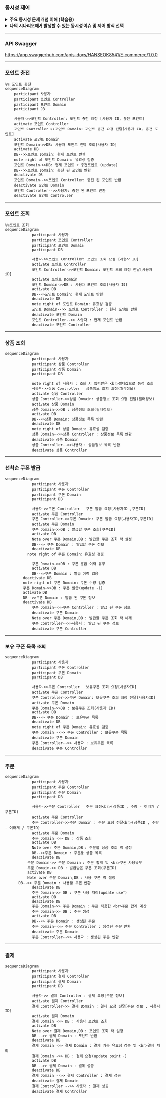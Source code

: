 ### 동시성 제어

<details>
<summary><strong> 주요 동시성 문제 개념 이해 (학습용)</strong></summary>

## 1. **Race Condition (경쟁 상태)**

### 개념
- 두 개 이상의 프로세스 또는 스레드가 동일한 자원(예: 변수, 데이터베이스)을 동시에 접근하거나 변경하려고 할 때, **작업 순서에 따라 결과가 달라지는 문제**를 의미합니다.
- 동시성 문제 중 가장 일반적이고 광범위하게 발생할 수 있는 상황.

### 원인
- 공유 자원에 대한 접근이 적절히 동기화되지 않을 때 발생.

### 예제
1. 변수 `counter`의 값이 0인 상태에서 두 개의 스레드가 각각 `counter++` 연산을 실행.
2. `counter++`는 사실상 3단계 연산:
    - `read`: `counter` 값을 읽음.
    - `increment`: 읽은 값에 1을 더함.
    - `write`: 결과를 다시 저장.
3. 스레드 A와 스레드 B가 동시에 실행되면 다음과 같은 문제가 발생:
    - 스레드 A가 값을 읽어 0을 가져오고, 스레드 B도 값을 읽어 0을 가져옴.
    - 각 스레드가 `counter++`를 실행한 결과, 최종 값이 1로 저장됨(실제로는 2가 되어야 함).

### 방지 방법
- 동기화 메커니즘 사용(예: `synchronized`, `Lock`)
- 데이터베이스 트랜잭션 격리 수준 설정

---

## 2. **Deadlock (교착 상태)**

### 개념
- 두 개 이상의 프로세스 또는 스레드가 서로 **상대방이 보유한 자원**을 기다리며, **영원히 진행하지 못하는 상태**를 의미합니다.
- 각 프로세스가 자원을 놓지 않으면 시스템이 멈춥니다.

### 원인
- **상호 배제, 점유 대기, 비선점성, 순환 대기** 조건이 동시에 성립할 때 발생.

### 예제
1. 프로세스 A가 자원 X를 점유하고, 프로세스 B가 자원 Y를 점유.
2. 프로세스 A는 자원 Y를 요청하고, 프로세스 B는 자원 X를 요청.
3. 두 프로세스는 서로 상대방이 점유한 자원을 기다리며 멈춤.

### 방지 방법
- 자원 획득 순서를 고정.
- 타임아웃 설정.
- 교착 상태 탐지 알고리즘 사용.

---

## 3. **Lost Update (갱신 손실)**

### 개념
- **동시에 수행되는 여러 트랜잭션이 동일한 데이터를 갱신하려고 할 때**, 하나의 트랜잭션이 다른 트랜잭션의 결과를 덮어쓰는 문제.
- 최종적으로 저장된 데이터는 일부 트랜잭션의 변경 내용이 사라진 상태.

### 원인
- 적절한 동기화나 트랜잭션 격리 수준이 설정되지 않은 경우 발생.

### 예제
1. 트랜잭션 A와 트랜잭션 B가 동일한 데이터(예: 계좌 잔액 100)를 읽음.
2. 트랜잭션 A는 100에 50을 더해 150으로 갱신.
3. 트랜잭션 B는 100에서 20을 빼 80으로 갱신.
4. 트랜잭션 B가 마지막으로 갱신을 완료하면, 트랜잭션 A의 변경 내용이 사라짐.

### 방지 방법
- 트랜잭션 격리 수준 높이기.
- 데이터베이스의 잠금 메커니즘 활용.

---

## 4. **Dirty Read (더티 리드)**

### 개념
- **한 트랜잭션에서 아직 커밋되지 않은 데이터를 다른 트랜잭션이 읽을 때 발생**하는 문제.
- 이후, 해당 데이터가 롤백되면 이미 읽은 데이터는 유효하지 않게 됩니다.

### 원인
- 낮은 트랜잭션 격리 수준(예: `READ UNCOMMITTED`)에서 발생.

### 예제
1. 트랜잭션 A가 데이터(예: 계좌 잔액 100)를 150으로 업데이트하고, 아직 커밋하지 않음.
2. 트랜잭션 B가 트랜잭션 A의 변경된 데이터를 읽음(잔액 150).
3. 트랜잭션 A가 롤백하면, 데이터는 다시 100으로 복구.
4. 트랜잭션 B는 150이라는 잘못된 데이터를 기준으로 작업.

### 방지 방법
- 트랜잭션 격리 수준 설정(`READ COMMITTED` 이상).

---

## 5. **요약 표**

| **동시성 문제**        | **발생 상황**                                      | **해결 방법**                                |
|------------------------|------------------------------------------------|-------------------------------------------|
| **Race Condition**     | 여러 요청이 동일 데이터를 동시에 읽고 수정할 때.          | 비관적 락, 낙관적 락, 원자적 연산                  |
| **Lost Update**        | 여러 트랜잭션이 동일 데이터를 수정하며 변경이 덮어씌워질 때. | 원자적 연산, 낙관적 락                         |
| **Dirty Read**         | 커밋되지 않은 데이터를 읽고 이를 기반으로 작업할 때.       | 트랜잭션 격리 수준 `READ COMMITTED` 이상       |
| **Non-Repeatable Read** | 동일 데이터를 트랜잭션 내에서 반복 읽을 때 값이 달라질 때. | 트랜잭션 격리 수준 `REPEATABLE READ`          |
| **Deadlock**           | 두 트랜잭션이 서로의 락을 기다리며 멈출 때.             | 락 순서 고정, 타임아웃 설정                     |
| **Phantom Read**       | 동일 조건의 데이터 조회 결과가 트랜잭션 내에서 변할 때.    | 트랜잭션 격리 수준 `SERIALIZABLE`             |

</details>

<details>
<summary><strong>나의 시나리오에서 발생할 수 있는 동시성 이슈 및 제어 방식 선택</strong></summary>

- 이번 과제를 통해 나의 시나리오 상황을 가정하여 해당 상황에 맞는 동시성 제어 방법을 채택 해 볼 생각입니다. **다만, 여러 가지를 학습하고 적용해보는 것이 학습 방면에서 더 도움이 될 거라고 생각하여 완전히 잘못되거나 틀린 방법이 아니라면 다양한 동시성 제어 방식을 적용해보는 것을 목표로 두고 진행했습니다!**

- 애플리케이션 서버는 분산 서버, DB는 단일 DB로 가정하고 진행했습니다.

---

## **비관적 락, 낙관적 락, Redis 분산 락 비교 표**

| **특징**       | **비관적 락 (Pessimistic Lock)**                       | **낙관적 락 (Optimistic Lock)**               | **Redis 분산 락**                                   |
|----------------|-------------------------------------------------------|-----------------------------------------------|---------------------------------------------------|
| **개념**       | 데이터를 읽을 때 락을 걸어 다른 트랜잭션의 접근을 차단. | 데이터 수정 시 충돌을 감지하여 예외 발생 및 재시도를 통해 충돌 해결. | Redis를 이용해 **분산 환경**에서 동시성 문제를 제어. |
| **동작 방식**  | - `SELECT ... FOR UPDATE`로 데이터에 락 설정.           | - 데이터 수정 시 `@Version` 필드를 확인.       | - Redis 키로 락을 설정하고 TTL(Time-To-Live)로 락 해제 보장. |
|                | - 다른 트랜잭션은 대기 상태로 진입.                   | - 버전 불일치 시 충돌로 처리.                  |                                                   |
| **장점**       | - 데이터 충돌 가능성이 높은 환경에서 안전.              | - 충돌이 드문 환경에서 성능 우수.              | - 여러 서버나 애플리케이션 간 **글로벌 락** 제공.    |
|                | - 데이터 무결성을 강력히 보장.                        | - 데이터베이스 락이 없어 대기 없음.             | - 빠르고 간단한 구현 가능.                         |
| **단점**       | - 락 대기로 인해 성능 저하.                           | - 충돌 발생 시 예외 및 재시도 로직 필요.        | - Redis 장애 시 락 관리 문제.                      |
|                | - 데드락 발생 가능.                                   | - 충돌이 많으면 성능 저하.                     | - TTL 설정 및 락 소유권 관리 필요.                 |

---

## **1. 상품 재고 차감 및 복원**

### 주요 동시성 문제

| **상황**                                  | **문제**                                                                                 |
|------------------------------------------|-----------------------------------------------------------------------------------------|
| **동시에 여러 사용자가 같은 상품을 구매** | 여러 요청이 동시에 재고를 읽고 수정하려고 하면서, 재고가 초과 차감되거나 잘못된 수량으로 저장되는 문제 발생.       |
| **재고 부족 상태에서 동시에 구매 요청**    | 재고가 부족한 상태임에도 불구하고 중복 요청이 처리되면서 잔여 재고가 음수로 기록되거나 시스템 오류가 발생.         |
| **재고 수정 중 네트워크 지연 및 재시도**   | 네트워크 지연으로 인해 사용자가 동일 요청을 반복해서 보낼 경우, 재고 데이터가 중복 차감되거나 복원이 중복으로 이루어짐. |

### 동시성 제어 방법 선택 및 도출 과정

- **비관적 락 선택**
   - 상품 재고 차감 및 복원 로직은 여러 사용자가 동일한 상품을 구매할 경우 재고 수가 변경되는 형태입니다. 따라서 동일한 상품에 대한 동시 주문 요청으로 인해 재고 데이터의 정합성이 깨지는 것을 방지하기 위해 동시성 제어가 필요하다고 판단했습니다.
   - 단순히 동시에 상품을 구매했다는 이유로 다른 사용자의 구매 요청이 실패한다면, 사용자 입장에서 큰 불편함을 초래할 수 있다고 생각하여 **낙관적 락**은 제외했습니다.
   - 자연스럽게 **비관적 락**과 **분산 락** 중에서 선택을 고민하게 되었고, 두 방법의 가장 큰 차이를 **DB 성능 부하의 강도**라고 보았습니다.
   - 동일 상품에 대한 동시 주문 요청이 대규모로 발생할 가능성은 **이벤트성 선착순 쿠폰 발급 로직보다 적을 것**이라고 가정하였기에, 분산 락은 선착순 쿠폰 발급에서 사용해볼 수 있으니, 순차적으로 동시성 제어를 보장해주는 **비관적 락**을 선택하게 되었습니다.

---

## **2. 포인트 잔액 차감 및 충전**

### 주요 동시성 문제

| **상황**                        | **문제**                                                                           |
|--------------------------------|-----------------------------------------------------------------------------------|
| **연속 클릭으로 인한 중복 요청** | 동일 요청이 여러 번 처리되면서 포인트 중복 차감 및 충전 중복 발생.                             |
| **여러 기기에서 동시에 요청**    | 동일한 포인트 데이터에 대해 중복 충전 및 차감이 발생.                                         |
| **네트워크 지연 및 재시도**      | 첫 요청 처리 완료 후 응답이 늦어 중복 요청 발생.                                              |
| **잔액 부족 상황에서의 동시 요청** | 잔액 부족임에도 중복 요청 처리로 인해 잔액 음수 또는 오류 발생.                                 |

### 동시성 제어 방법 선택 및 도출 과정

- **낙관적 락 선택**
   - 포인트 잔액 차감 및 충전 기능은 **동일한 사용자가 자신의 포인트에만 접근할 수 있도록 설계된 비즈니스 로직**이 적용되어 있어, 정상적인 사용자 요청에 의한 동시성 이슈는 비교적 적게 발생할 것으로 판단했습니다.
   - 다만, **부당한 목적의 요청** 또는 **의도치 않은 중복 요청**(예: 연속 클릭, 네트워크 지연으로 인한 재시도 요청 등)이 발생할 가능성은 존재한다고 생각했습니다.
   - 금전적인 거래가 포함된 비즈니스 로직의 특성을 고려할 때, 사용자 편의를 위해 모든 동시 요청을 성공 처리하기보다는 **데이터의 무결성을 최우선 순위로 고려**해야 한다고 판단했습니다.
   - 이에 따라, 동시성 문제로 포인트 데이터가 손상되지 않도록 **낙관적 락(Optimistic Lock)**을 활용하여 단일 요청만 성공 처리하고, 나머지 요청은 실패 응답으로 처리하도록 설계했습니다.

---

## **3. 선착순 쿠폰 발급**

### 목표
- 쿠폰 수량이 제한된 이벤트에서 다수의 사용자가 동시에 쿠폰을 요청할 때, **정확한 수량만 발급**되도록 동시성 제어를 구현해보자!

### 주요 동시성 문제

| **상황**                         | **문제**                                                                 |
|----------------------------------|-------------------------------------------------------------------------|
| **동시에 여러 사용자가 쿠폰을 요청** | 여러 사용자가 동시에 쿠폰 발급 요청을 보내면, **설정된 수량보다 초과 발급**될 가능성이 있음.    |
| **같은 사용자가 여러 번 요청**     | 동일 사용자가 **중복 요청**을 통해 여러 개의 쿠폰을 받을 가능성이 있음.                   |
| **트랜잭션 중 데이터 조회**       | 트랜잭션 중 수량 정보가 **일관되지 않게 조회**될 가능성이 있음.                          |
| **처리 순서 보장 실패**           | 요청 처리 순서가 보장되지 않아, **늦게 요청한 사용자가 먼저 쿠폰을 받는 상황**이 발생할 수 있음. |
| **폭발적인 요청으로 인한 부하**     | 서버나 DB가 **폭발적인 트래픽**을 처리하지 못해 성능 저하 및 장애가 발생할 가능성이 있음.      |

### 동시성 제어 방법 선택 및 도출 과정

- **Redis 분산 락 선택**
   - 선착순 쿠폰 발급은 이벤트성 트래픽이 순간적으로 폭발하여 **정확한 수량 발급 보장**이 중요합니다.
   - 트래픽이 몰리면 DB 부하가 급격히 증가하고 요청 처리 속도가 느려질 가능성이 큽니다.
   - 위와 같은 이유로 **비관적 락**과 **낙관적 락**은 폭발적인 요청 처리 성능에서는 한계가 있다고 판단하여 **Redis 분산 락**을 선택하였습니다.
      - **메모리 기반**으로 DB 부하를 줄이고 요청 처리 속도를 향상.
      - 분산 환경에서도 데이터 정합성과 동시성 제어를 보장.
      - **TTL 설정**으로 교착 상태 방지 가능.

</details>

---

### API Swagger 
https://app.swaggerhub.com/apis-docs/HANSEOK8541/E-commerce/1.0.0

---

### 포인트 충전
```mermaid
%% 포인트 충전
sequenceDiagram
    participant 사용자
    participant 포인트 Controller
    participant 포인트 Domain
    participant DB
    
    사용자->>포인트 Controller: 포인트 충전 요청 [사용자 ID, 충전 포인트]
    activate 포인트 Controller
    포인트 Controller->>포인트 Domain: 포인트 충전 요청 전달[사용자 ID, 충전 포인트]
    activate 포인트 Domain
    포인트 Domain->>DB: 사용자 포인트 잔액 조회[사용자 ID]
    activate DB
    DB-->>포인트 Domain: 현재 포인트 반환
    note right of 포인트 Domain: 유효성 검증
    포인트 Domain->>DB: 현재 포인트 + 충전포인트 (update)
    DB-->>포인트 Domain: 충전 된 포인트 반환
    deactivate DB
    포인트 Domain-->>포인트 Controller: 충전 된 포인트 반환
    deactivate 포인트 Domain
    포인트 Controller-->>사용자: 충전 된 포인트 반환
    deactivate 포인트 Controller
```
---


### 포인트 조회
```mermaid
%%포인트 조회
sequenceDiagram
			participant 사용자
			participant 포인트 Controller
			participant 포인트 Domain
			participant DB
			
			사용자->>포인트 Controller: 포인트 조회 요청 [사용자 ID]
			activate 포인트 Controller
			포인트 Controller->>포인트 Domain: 포인트 조회 요청 전달[사용자 iD]
			activate 포인트 Domain
			포인트 Domain->>DB : 사용자 포인트 조회[사용자 ID]
			activate DB
			DB-->>포인트 Domain: 현재 포인트 반환
			deactivate DB
			note right of 포인트 Domain: 유효성 검증
			포인트 Domain-->> 포인트 Controller : 현재 포인트 반환
			deactivate 포인트 Domain
			포인트 Controller-->> 사용자 : 현재 포인트 반환
			deactivate 포인트 Controller
```
---
### 상품 조회
```mermaid
sequenceDiagram
			participant 사용자
			participant 상품 Controller
			participant 상품 Domain
			participant DB
			
			note right of 사용자 : 조회 시 입력받은 <br>필터값으로 동적 조회
			사용자->>상품 Controller : 상품정보 조회 요청(필터정보)
			activate 상품 Controller
			상품 Controller->>상품 Domain: 상품정보 조회 요청 전달(필터정보)
			activate 상품 Domain
			상품 Domain->>DB : 상품정보 조회(필터정보)
			activate DB
			DB-->>상품 Domain: 상품정보 목록 반환
			deactivate DB
			note right of 상품 Domain: 유효성 검증
			상품 Domain-->>상품 Controller : 상품정보 목록 반환
			deactivate 상품 Domain
			상품 Controller-->>사용자 : 상품정보 목록 반환
			deactivate 상품 Controller
```
---


### 선착순 쿠폰 발급
```mermaid
sequenceDiagram
			participant 사용자
			participant 쿠폰 Controller
			participant 쿠폰 Domain
			participant DB
			
			사용자->>쿠폰 Controller : 쿠폰 발급 요청[사용자ID ,쿠폰ID]
			activate 쿠폰 Controller
			쿠폰 Controller->>쿠폰 Domain: 쿠폰 발급 요청[사용자ID,쿠폰ID]
			activate 쿠폰 Domain
			쿠폰 Domain->>DB : 발급할 쿠폰 조회[쿠폰ID]
			activate DB
			Note over 쿠폰 Domain,DB : 발급할 쿠폰 조회 락 설정
			DB-->> 쿠폰 Domain : 발급할 쿠폰 정보 
			deactivate DB
		  note right of 쿠폰 Domain: 유효성 검증
			
			쿠폰 Domain->>DB : 쿠폰 발급 이력 유무
			activate DB
			DB-->>쿠폰 Domain : 발급 이력 없음
  		deactivate DB
  		note right of 쿠폰 Domain: 쿠폰 수량 검증
  		쿠폰 Domain->>DB : 쿠폰 발급(update -1)
  		activate DB
  		DB-->>쿠폰 Domain : 발급 된 쿠폰 정보
  		deactivate DB
			쿠폰 Domain-->>쿠폰 Controller : 발급 된 쿠폰 정보
			deactivate 쿠폰 Domain
			Note over 쿠폰 Domain,DB : 발급할 쿠폰 조회 락 해제
			쿠폰 Controller-->>사용자 : 발급 된 쿠폰 정보
			deactivate 쿠폰 Controller
```
---


### 보유 쿠폰 목록 조회
```mermaid
sequenceDiagram
			participant 사용자
			participant 쿠폰 Controller
			participant 쿠폰 Domain
			participant DB
			
			사용자->>쿠폰 Controller : 보유쿠폰 조회 요청[사용자ID]
			activate 쿠폰 Controller
			쿠폰 Controller->>쿠폰 Domain: 보유쿠폰 조회 요청 전달[사용자ID]
			activate 쿠폰 Domain
			쿠폰 Domain->>DB : 보유쿠폰 조회(사용자 ID)
			activate DB
			DB-->> 쿠폰 Domain : 보유쿠폰 목록
			deactivate DB
			note right of 쿠폰 Domain: 유효성 검증
			쿠폰 Domain -->> 쿠폰 Controller : 보유쿠폰 목록
			deactivate 쿠폰 Domain
			쿠폰 Controller-->> 사용자 : 보유쿠폰 목록
			deactivate 쿠폰 Controller
```
---


### 주문
```mermaid
sequenceDiagram
			participant 사용자
			participant 주문 Controller
			participant 주문 Domain
			participant DB
			
			사용자->>주문 Controller : 주문 요청<br>(상품ID , 수량 - 여러개 / 쿠폰ID)
			activate 주문 Controller
			주문 Controller->>주문 Domain : 주문 요청 전달<br>(상품ID , 수량 - 여러개 / 쿠폰ID)
			activate 주문 Domain
			주문 Domain ->> DB : 상품 조회
			activate DB
			Note over 주문 Domain,DB : 주문할 상품 조회 락 설정
			DB-->>주문 Domain : 주문할 상품 목록
			deactivate DB
		  주문 Domain->> 주문 Domain : 주문 합계 및 <br>쿠폰 사용유무
		  주문 Domain->> DB : 발급받은 쿠폰 조회(쿠폰ID)
		  activate DB
		  Note over 주문 Domain,DB : 사용 쿠폰 락 설정 
      DB-->> 주문 Domain : 사용할 쿠폰 반환 
			deactivate DB
			주문 Domain->> DB : 쿠폰 사용 처리(update use?)
			activate DB
			deactivate DB
			주문 Domain->> 주문 Domain : 쿠폰 적용한 <br>주문 합계 계산
			주문 Domain->> DB : 주문 생성
			activate DB
			DB-->> 주문 Domain : 생성된 주문
			주문 Domain-->> 주문 Controller : 생성된 주문 반환
			deactivate 주문 Domain 
			주문 Controller-->> 사용자 : 생성된 주문 반환
```
---


### 결제
```mermaid
sequenceDiagram
			participant 사용자
			participant 결제 Controller
			participant 결제 Domain
			participant DB
			
			사용자->> 결제 Controller : 결제 요청[주문 정보]
			activate 결제 Controller
			결제 Controller->> 결제 Domain : 결제 요쳥 전달[주문 정보 , 사용자 ID]
			activate 결제 Domain
			결제 Domain ->> DB : 사용자 포인트 조회 
			activate DB
			Note over 결제 Domain,DB : 포인트 조회 락 설정
			DB -->> 결제 Domain : 포인트 반환
			deactivate DB
			결제 Domain ->> 결제 Domain : 결제 가능 유효성 검증 및 <br>결제 처리
			결제 Domain ->> DB : 결제 요청(update point -)
			activate DB
			DB -->> 결제 Domain : 결제 성공
			deactivate DB
			결제 Domain -->> 결제 Controller : 결제 성공
			deactivate 결제 Domain
			결제 Controller -->> 사용자 : 결제 성공
			deactivate 결제 Controller
```
